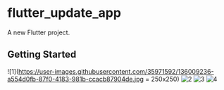 # flutter_update_app

A new Flutter project.

## Getting Started


![1](https://user-images.githubusercontent.com/35971592/136009236-a554d0fb-87f0-4183-981b-ccacb87904de.jpg = 250x250)
![2](https://user-images.githubusercontent.com/35971592/136009242-42e94d9b-586a-47e9-be0f-c101dbf72bb4.jpg)
![3](https://user-images.githubusercontent.com/35971592/136009246-ea00a7d8-eb2c-4d11-a16a-61eb792d52bf.jpg)
![4](https://user-images.githubusercontent.com/35971592/136009254-55905efe-a9d1-463d-89ff-679a2d2226c5.jpg)
